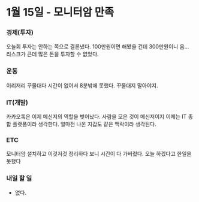 # 1월 15일 - 모니터암 만족

### 경제\(투자\)

오늘회 투자는 안하는 쪽으로 결론냈다. 100만원이면 해봤을 건데 300만원이니 음... 리스크가 큰데 많은 돈을 투자할 수 없었다. 

### 운동

이리저리 꾸물대다 시간이 없어서 8분밖에 못했다. 꾸물대지 말아야지.

### IT\(개발\)

 카카오톡은 이제 메신저의 역할을 벗어났다. 사람을 모은 것이 메신저이지 이제는 IT 종합 플랫폼이라 생각한다. 얼마전 나온 지갑도 같은 맥락이라 생각된다.

### ETC

모니터암 설치하고 이것저것 정리하다 보니 시간이 다 가버렸다. 오늘 하겠다고 한일을 못했다 

### 내일 할 일

* 없다.

